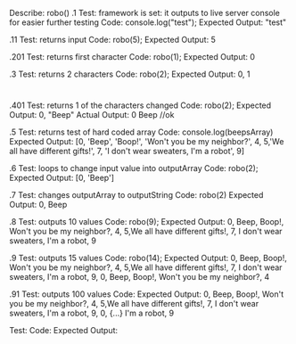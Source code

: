 Describe: robo()
 .1
Test: framework is set: it outputs to live server console for easier further testing
Code: console.log("test");
Expected Output: "test"

 .11
Test: returns input
Code: robo(5);
Expected Output: 5

.201
Test: returns first character
Code: robo(1);
Expected Output: 0

 .3
Test: returns 2 characters
Code: robo(2);
Expected Output: 0, 1 

#
 .401
Test: returns 1 of the characters changed
Code: robo(2);
Expected Output:  0, "Beep"
Actual Output: 0 Beep //ok

 .5
Test: returns test of hard coded array
Code: console.log(beepsArray)
Expected Output: [0, 'Beep', 'Boop!', 'Won't you be my neighbor?', 4, 5,'We all have different gifts!', 7, 'I don't wear sweaters, I'm a robot', 9]

 .6
Test: loops to change input value into outputArray
Code: robo(2);
Expected Output: [0, 'Beep'] 

 .7
Test: changes outputArray to outputString
Code: robo(2)
Expected Output: 0, Beep

 .8
Test: outputs 10 values
Code: robo(9);
Expected Output: 0, Beep, Boop!, Won't you be my neighbor?, 4, 5,We all have different gifts!, 7, I don't wear sweaters, I'm a robot, 9

 .9
Test: outputs 15 values
Code: robo(14);
Expected Output: 0, Beep, Boop!, Won't you be my neighbor?, 4, 5,We all have different gifts!, 7, I don't wear sweaters, I'm a robot, 9, 0, Beep, Boop!, Won't you be my neighbor?, 4

 .91
Test: outputs 100 values
Code: 
Expected Output: 0, Beep, Boop!, Won't you be my neighbor?, 4, 5,We all have different gifts!, 7, I don't wear sweaters, I'm a robot, 9, 0, {...} I'm a robot, 9
  
Test: 
Code: 
Expected Output: 
 
